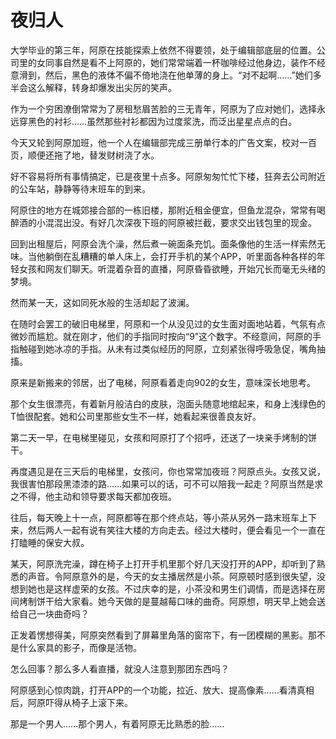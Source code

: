 # 夜归人

大学毕业的第三年，阿原在技能探索上依然不得要领，处于编辑部底层的位置。公司里的女同事自然是看不上阿原的，她们常常端着一杯咖啡经过他身边，装作不经意滑到，然后，黑色的液体不偏不倚地浇在他单薄的身上。“对不起啊……”她们多半会这么解释，转身却爆发出尖厉的笑声。 

作为一个穷困潦倒常常为了房租愁眉苦脸的三无青年，阿原为了应对她们，选择永远穿黑色的衬衫……虽然那些衬衫都因为过度浆洗，而泛出星星点点的白。 

今天又轮到阿原加班，他一个人在编辑部完成三册单行本的广告文案，校对一百页，顺便还拖了地，替发财树浇了水。 

好不容易将所有事情搞定，已是夜里十点多。阿原匆匆忙忙下楼，狂奔去公司附近的公车站，静静等待末班车的到来。 

阿原住的地方在城郊接合部的一栋旧楼，那附近租金便宜，但鱼龙混杂，常常有喝醉酒的小混混出没。有好几次深夜下班的阿原被拦截，要求交出钱包里的现金。 

回到出租屋后，阿原会洗个澡，然后煮一碗面条充饥。面条像他的生活一样索然无味。当他躺倒在乱糟糟的单人床上，会打开手机的某个APP，听里面各种各样的年轻女孩和网友们聊天。听混着杂音的直播，阿原昏昏欲睡，开始冗长而毫无头绪的梦境。 

然而某一天，这如同死水般的生活却起了波澜。 

在随时会罢工的破旧电梯里，阿原和一个从没见过的女生面对面地站着，气氛有点微妙而尴尬。就在刚才，他们的手指同时按向“9”这个数字。不经意间，阿原的手指触碰到她冰凉的手指。从未有过类似经历的阿原，立刻紧张得呼吸急促，嘴角抽搐。 

原来是新搬来的邻居，出了电梯，阿原看着走向902的女生，意味深长地思考。 

那个女生很漂亮，有着新月般洁白的皮肤，泡面头随意地绾起来，和身上浅绿色的T恤很配套。她和公司里那些女生不一样，她看起来很善良友好。 

第二天一早，在电梯里碰见，女孩和阿原打了个招呼，还送了一块亲手烤制的饼干。 

再度遇见是在三天后的电梯里，女孩问，你也常常加夜班？阿原点头。女孩又说，我很害怕那段黑漆漆的路……如果可以的话，可不可以陪我一起走？阿原当然是求之不得，他主动和领导要求每天都加夜班。 

往后，每天晚上十一点，阿原都等在那个终点站，等小茶从另外一路末班车上下来，然后两人一起有说有笑往大楼的方向走去。经过大楼时，便会看见一个一直在打瞌睡的保安大叔。 

某天，阿原洗完澡，蹲在椅子上打开手机里那个好几天没打开的APP，却听到了熟悉的声音。令阿原意外的是，今天的女主播居然是小茶。阿原顿时感到很失望，没想到她也是这样虚荣的女孩。不过庆幸的是，小茶没和男生们调情，而是选择在房间烤制饼干给大家看。她今天做的是蔓越莓口味的曲奇。阿原想，明天早上她会送给自己一块曲奇吗？ 

正发着愣想得美，阿原突然看到了屏幕里角落的窗帘下，有一团模糊的黑影。那不是什么家具的影子，而像是活物。 

怎么回事？那么多人看直播，就没人注意到那团东西吗？ 

阿原感到心惊肉跳，打开APP的一个功能，拉近、放大、提高像素……看清真相后，阿原吓得从椅子上滚下来。 

那是一个男人……那个男人，有着阿原无比熟悉的脸……